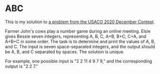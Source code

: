 # ABC

This is my solution to [a problem from the USACO 2020 December Contest](http://www.usaco.org/index.php?page=viewproblem2&cpid=1059).

Farmer John's cows play a number game during an online meeting. Elsie gives Bessie seven integers, representing A, B, C, A+B, B+C, C+A, and A+B+C in some order. The task is to determine and print the values of A, B, and C. The input is seven space-separated integers, and the output should be A, B, and C separated by spaces. The solution is unique.

For example, one possible input is "2 2 11 4 9 7 9," and the corresponding output is "2 2 7."
